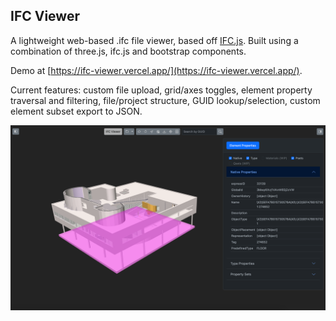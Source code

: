 ## IFC Viewer

A lightweight web-based .ifc file viewer, based off [IFC.js](https://github.com/IFCjs). Built using a combination of three.js, ifc.js and bootstrap components.

Demo at [https://ifc-viewer.vercel.app/](https://ifc-viewer.vercel.app/).

Current features: custom file upload, grid/axes toggles, element property traversal and filtering, file/project structure, GUID lookup/selection, custom element subset export to JSON.

![Screenshot of App](image.png)
